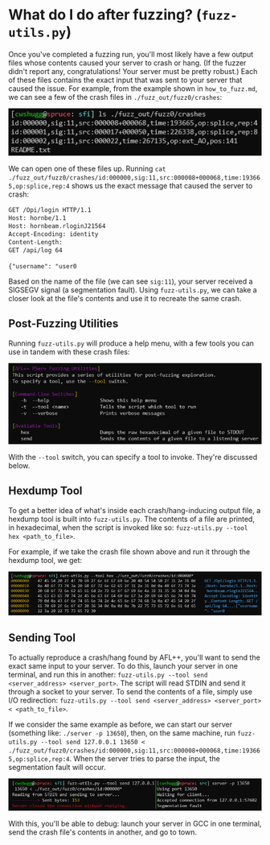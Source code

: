 # What do I do after fuzzing? (`fuzz-utils.py`)

Once you've completed a fuzzing run, you'll most likely have a few output files whose contents caused your server to crash or hang. (If the fuzzer didn't report any, congratulations! Your server must be pretty robust.) Each of these files contains the exact input that was sent to your server that caused the issue. For example, from the example shown in `how_to_fuzz.md`, we can see a few of the crash files in `./fuzz_out/fuzz0/crashes`:

![](./images/img_fuzz_utils_screenshot1.png)
  
We can open one of these files up. Running `cat ./fuzz_out/fuzz0/crashes/id:000000,sig:11,src:000008+000068,time:193665,op:splice,rep:4` shows us the exact message that caused the server to crash:

```
GET /Opi/login HTTP/1.1
Host: hornbe/1.1
Host: hornbeam.rloginJ21564
Accept-Encoding: identity
Content-Length:
GET /api/log 64

{"username": "user0
```
  
Based on the name of the file (we can see `sig:11`), your server received a SIGSEGV signal (a segmentation fault). Using `fuzz-utils.py`, we can take a closer look at the file's contents and use it to recreate the same crash.

## Post-Fuzzing Utilities

Running `fuzz-utils.py` will produce a help menu, with a few tools you can use in tandem with these crash files:

![](./images/img_fuzz_utils_screenshot2.png)

With the `--tool` switch, you can specify a tool to invoke. They're discussed below.

## Hexdump Tool

To get a better idea of what's inside each crash/hang-inducing output file, a hexdump tool is built into `fuzz-utils.py`. The contents of a file are printed, in hexadecimal, when the script is invoked like so: `fuzz-utils.py --tool hex <path_to_file>`.
  
For example, if we take the crash file shown above and run it through the hexdump tool, we get:  

![](./images/img_fuzz_utils_screenshot3.png)

## Sending Tool

To actually reproduce a crash/hang found by AFL++, you'll want to send the exact same input to your server. To do this, launch your server in one terminal, and run this in another: `fuzz-utils.py --tool send <server_address> <server_port>`. The script will read STDIN and send it through a socket to your server. To send the contents of a file, simply use I/O redirection: `fuzz-utils.py --tool send <server_address> <server_port> < <path_to_file>`.
  
If we consider the same example as before, we can start our server (something like: `./server -p 13650`), then, on the same machine, run `fuzz-utils.py --tool send 127.0.0.1 13650 < ./fuzz_out/fuzz0/crashes/id:000000,sig:11,src:000008+000068,time:193665,op:splice,rep:4`. When the server tries to parse the input, the segmentation fault will occur.

![](./images/img_fuzz_utils_screenshot4.png)
  
With this, you'll be able to debug: launch your server in GCC in one terminal, send the crash file's contents in another, and go to town.
